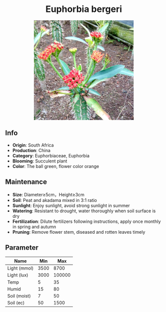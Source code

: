 <h1 align='center'>Euphorbia bergeri</h1>
<p align="center">
    <img 
        align='center'
        width='320'
        src="../images/euphorbia bergeri.png" 
        alt='Euphorbia bergeri' />
</p>

## Info

 - **Origin**: South Africa
 - **Production**: China
 - **Category**: Euphorbiaceae, Euphorbia
 - **Blooming**: Succulent plant
 - **Color**: The ball green, flower color orange

## Maintenance

 - **Size**: Diameter≥5cm，Height≥3cm
 - **Soil**: Peat and akadama mixed in 3:1 ratio
 - **Sunlight**: Enjoy sunlight, avoid strong sunlight in summer
 - **Watering**: Resistant to drought, water thoroughly when soil surface is dry
 - **Fertilization**: Dilute fertilizers following instructions, apply once monthly in spring and autumn
 - **Pruning**: Remove flower stem, diseased and rotten leaves timely

## Parameter

| Name         | Min  | Max   |
|--------------|------|-------|
| Light (mmol) | 3500 | 8700  |
| Light (lux)  | 3000 | 100000 |
| Temp         | 5    | 35    |
| Humid        | 15   | 80    |
| Soil (moist) | 7   | 50    |
| Soil (ec)    | 50  | 1500  |